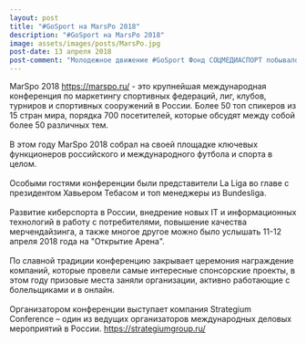 ```yaml
---
layout: post
title: "#GoSport на MarsPo 2018"
description: "#GoSport на MarsPo 2018"
image: assets/images/posts/MarsPo.jpg
post-date: 13 апреля 2018
post-comment: "Молодежное движение #GoSport Фонд СОЦМЕДИАСПОРТ побывало крупнейшей международной конференцие по маркетингу спортивных федераций, лиг, клубов, турниров и спортивных сооружений в России!"
---
```

MarSpo 2018 https://marspo.ru/ - это крупнейшая международная конференция по маркетингу спортивных федераций, лиг, клубов, турниров и спортивных сооружений в России. Более 50 топ спикеров из 15 стран мира, порядка 700 посетителей, которые обсудят между собой более 50 различных тем. <br> 
<br>
В этом году MarSpo 2018 собрал на своей площадке ключевых функционеров российского и международного футбола и спорта в целом.<br>
<br>
Особыми гостями конференции были представители La Liga во главе с президентом Хавьером Тебасом и топ менеджеры из Bundesliga.<br>
<br>
Развитие киберспорта в России, внедрение новых IT и информационных технологий в работу с потребителями, повышение качества мерчендайзинга, а также многое другое можно было услышать 11-12 апреля 2018 года на "Открытие Арена".<br>
<br>
По славной традиции конференцию закрывает церемония награждение компаний, которые провели самые интересные спонсорские проекты, в этом году призовые места заняли организации, активно работающие с болельщиками и в онлайн.<br>
<br>
Организатором конференции выступает компания Strategium Conference – один из ведущих организаторов международных деловых мероприятий в России. https://strategiumgroup.ru/
